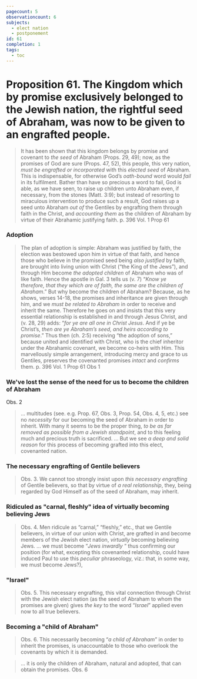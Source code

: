 ```yaml
---
pagecount: 5
observationcount: 6
subjects:
  - elect nation
  - postponement
id: 61
completion: 1
tags:
  - toc
---
```

# Proposition 61. The Kingdom which by promise exclusively belonged to the Jewish nation, the rightful seed of Abraham, was now to be given to an engrafted people.

>It has been shown that this kingdom belongs by promise and covenant to *the seed* of Abraham (Props. 29, 49); now, as the promises of God are sure (Props. 47, 52), this people, this very nation, *must be engrafted or incorporated* with this *elected seed* of Abraham. This is indispensable, for otherwise God’s *oath-bound* word would *fail* in its fulfilment. Bather than have so precious a word to fail, God is able, as we have seen, to raise up children unto Abraham even, if necessary, from the stones (Matt. 3:9); but instead of resorting to miraculous intervention to produce such a result, God raises up a seed unto Abraham *out of* the Gentiles by engrafting them through faith in the Christ, and *accounting them* as the children of Abraham by virtue of their Abrahamic justifying faith.
>p. 396 Vol. 1 Prop 61
### Adoption
>The plan of adoption is simple: Abraham was justified by faith, the election was bestowed upon him in virtue of that faith, and hence those who believe in the promised seed being *also justified* by faith, are brought into living union with Christ (“the King of the Jews”), and through Him become *the adopted children* of Abraham who was of like faith. Hence the apostle in Gal. 3 tells us (v. 7) “*Know ye therefore, that they which are of faith, the same are the children of Abraham*.” But why become the children of Abraham? Because, as he shows, verses 14-18, the promises and inheritance are given through him, and we *must be related to Abraham* in order to receive and inherit the same. Therefore he goes on and insists that this very essential relationship is established in and through Jesus Christ, and (v. 28, 29) adds: “*for ye are all one in Christ Jesus*. And if ye be Christ’s, *then are ye Abraham’s seed, and heirs according to promise*.” Thus then (ch. 2:5) receiving “the adoption of sons,” because united and identified with Christ, who is the chief inheritor under the Abrahamic covenant, we become co-heirs with Him. This marvellously simple arrangement, introducing mercy and grace to us Gentiles, preserves the covenanted promises *intact* and *confirms* them.
>p. 396 Vol. 1 Prop 61 Obs 1

### We've lost the sense of the need for us to become the children of Abraham
Obs. 2
>... multitudes (see. e.g. Prop. 67, Obs. 3, Prop. 54, Obs. 4, 5, etc.) see no *necessity* for our becoming the seed of Abraham in order to inherit. With many it seems to be the proper thing, *to be as far removed as possible from a Jewish standpoint*, and to this feeling much and precious truth is sacrificed.
>...
>But we see *a deep and solid reason* for this process of becoming grafted into this elect, covenanted nation.
### The necessary engrafting of Gentile believers
>Obs. 3. We cannot too strongly insist upon *this necessary engrafting* of Gentile believers, so that by virtue of *a real relationship*, they, being regarded by God Himself as of the seed of Abraham, may inherit.
### Ridiculed as "carnal, fleshly" idea of virtually becoming believing Jews
>Obs. 4. Men ridicule as “carnal,” “fleshly,” etc., that we Gentile believers, in virtue of our union with Christ, are grafted in and become members of the Jewish elect nation, *virtually* becoming believing Jews.
>...
>we must become “*Jews inwardly* “ thus confirming our position (for what, excepting this covenanted relationship, could have induced Paul to use this *peculiar* phraseology, viz.: that, in some way, we must become Jews?),
### "Israel"
>Obs. 5. This necessary engrafting, this vital connection through Christ with the Jewish elect nation (as the seed of Abraham to whom the promises are given) gives *the key* to the word “*Israel*” applied even now to all true believers.
### Becoming a "child of Abraham" 
>Obs. 6. This necessarily becoming “*a child of Abraham*” in order to inherit the promises, is unaccountable to those who overlook the covenants by which it is demanded.

>... it is only the children of Abraham, natural and adopted, that can obtain the promises.
>Obs. 6